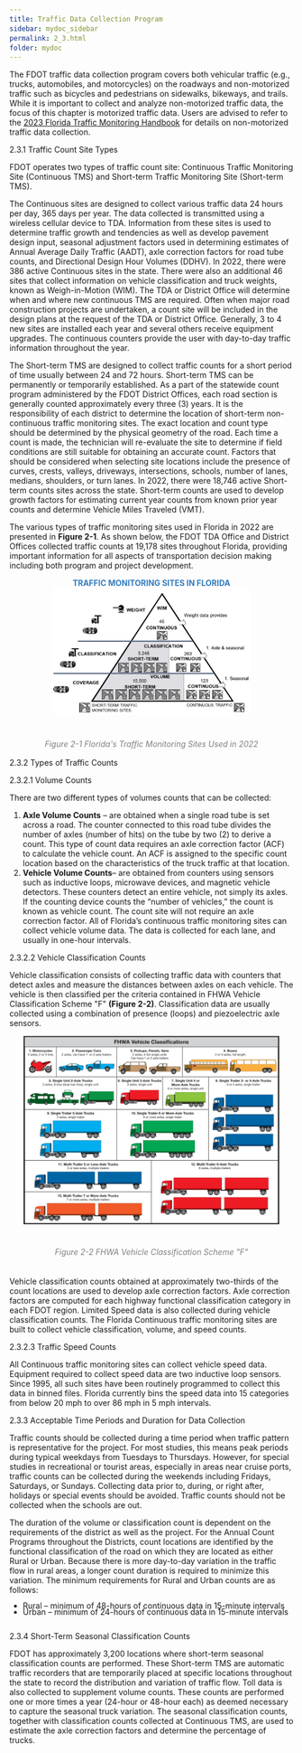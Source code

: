 ```yaml
---
title: Traffic Data Collection Program
sidebar: mydoc_sidebar
permalink: 2_3.html
folder: mydoc
---
```


<style>
  div{text-align: justify;}
</style>

The FDOT traffic data collection program covers both vehicular traffic (e.g., trucks, automobiles, and motorcycles) on the roadways and non-motorized traffic such as bicycles and pedestrians on sidewalks, bikeways, and trails. While it is important to collect and analyze non-motorized traffic data, the focus of this chapter is motorized traffic data. Users are advised to refer to the <a href="https://fdotwww.blob.core.windows.net/sitefinity/docs/default-source/statistics/docs/tmhandbook.pdf?sfvrsn=e8a9f204_6" target="_blank">2023 Florida Traffic Monitoring Handbook</a> for details on non-motorized traffic data collection.

<span class="subtitle-3">2.3.1 Traffic Count Site Types</span>

FDOT operates two types of traffic count site: Continuous Traffic Monitoring Site (Continuous TMS) and Short-term Traffic Monitoring Site (Short-term TMS). 

The Continuous sites are designed to collect various traffic data 24 hours per day, 365 days per year. The data collected is transmitted using a wireless cellular device to TDA. Information from these sites is used to determine traffic growth and tendencies as well as develop pavement design input, seasonal adjustment factors used in determining estimates of Annual Average Daily Traffic (AADT), axle correction factors for road tube counts, and Directional Design Hour Volumes (DDHV). In 2022, there were 386 active Continuous sites in the state. There were also an additional 46 sites that collect information on vehicle classification and truck weights, known as Weigh-in-Motion (WIM). The TDA or District Office will determine when and where new continuous TMS are required. Often when major road construction projects are undertaken, a count site will be included in the design plans at the request of the TDA or District Office. Generally, 3 to 4 new sites are installed each year and several others receive equipment upgrades. The continuous counters provide the user with day-to-day traffic information throughout the year.

The Short-term TMS are designed to collect traffic counts for a short period of time usually between 24 and 72 hours. Short-term TMS can be permanently or temporarily established. As a part of the statewide count program administered by the FDOT District Offices, each road section is generally counted approximately every three (3) years. It is the responsibility of each district to determine the location of short-term non-continuous traffic monitoring sites. The exact location and count type should be determined by the physical geometry of the road. Each time a count is made, the technician will re-evaluate the site to determine if field conditions are still suitable for obtaining an accurate count. Factors that should be considered when selecting site locations include the presence of curves, crests, valleys, driveways, intersections, schools, number of lanes, medians, shoulders, or turn lanes. In 2022, there were 18,746 active Short-term counts sites across the state. Short-term counts are used to develop growth factors for estimating current year counts from known prior year counts and determine Vehicle Miles Traveled (VMT). 

The various types of traffic monitoring sites used in Florida in 2022 are presented in <b>Figure 2-1</b>. As shown below, the FDOT TDA Office and District Offices collected traffic counts at 19,178 sites throughout Florida, providing important information for all aspects of transportation decision making including both program and project development.


<div style="color:#347DBE; text-align:center"><b>TRAFFIC MONITORING SITES IN FLORIDA</b></div>
<center><img src="images/fig2_1.png" style="max-width: 70%; text-align:center; margin-bottom: 1rem"></center>
<div style="text-align:center; color:grey;padding-top:1.5rem;margin-bottom: 1rem"><i>Figure 2-1 Florida's Traffic Monitoring Sites Used in 2022</i></div> 


<span class="subtitle-3">2.3.2 Types of Traffic Counts</span>

<span class="subtitle-4">2.3.2.1 Volume Counts</span>

There are two different types of volumes counts that can be collected:

1.  <b>Axle Volume Counts</b> – are obtained when a single road tube is set across a road. The counter connected to this road tube divides the number of axles (number of hits) on the tube by two (2) to derive a count. This type of count data requires an axle correction factor (ACF) to calculate the vehicle count. An ACF is assigned to the specific count location based on the characteristics of the truck traffic at that location.
2.  <b>Vehicle Volume Counts</b>– are obtained from counters using sensors such as inductive loops, microwave devices, and magnetic vehicle detectors. These counters detect an entire vehicle, not simply its axles. If the counting device counts the “number of vehicles,” the count is known as vehicle count. The count site will not require an axle correction factor. All of Florida’s continuous traffic monitoring sites can collect vehicle volume data. The data is collected for each lane, and usually in one-hour intervals.

<span class="subtitle-4">2.3.2.2 Vehicle Classification Counts</span>

Vehicle classification consists of collecting traffic data with counters that detect axles and measure the distances between axles on each vehicle. The vehicle is then classified per the criteria contained in FHWA Vehicle Classification Scheme "F" <b>(Figure 2-2)</b>. Classification data are usually collected using a combination of presence (loops) and piezoelectric axle sensors.

<center><img src="images/fig2_2.png" style="max-width: 90%; text-align:center; margin-bottom: 1rem"></center>
<div style="text-align:center; color:grey;padding:1.3rem 0"><i>Figure 2-2 FHWA Vehicle Classification Scheme "F"</i></div> 

Vehicle classification counts obtained at approximately two-thirds of the count locations are used to develop axle correction factors. Axle correction factors are computed for each highway functional classification category in each FDOT region. Limited Speed data is also collected during vehicle classification counts. The Florida Continuous traffic monitoring sites are built to collect vehicle classification, volume, and speed counts.

<span class="subtitle-4">2.3.2.3 Traffic Speed Counts</span>

All Continuous traffic monitoring sites can collect vehicle speed data. Equipment required to collect speed data are two inductive loop sensors. Since 1995, all such sites have been routinely programmed to collect this data in binned files. Florida currently bins the speed data into 15 categories from below 20 mph to over 86 mph in 5 mph intervals.

<span class="subtitle-3"> 2.3.3 Acceptable Time Periods and Duration for Data Collection</span>

Traffic counts should be collected during a time period when traffic pattern is representative for the project. For most studies, this means peak periods during typical weekdays from Tuesdays to Thursdays. However, for special studies in recreational or tourist areas, especially in areas near cruise ports, traffic counts can be collected during the weekends including Fridays, Saturdays, or Sundays. Collecting data prior to, during, or right after, holidays or special events should be avoided. Traffic counts should not be collected when the schools are out.

The duration of the volume or classification count is dependent on the requirements of the district as well as the project. For the Annual Count Programs throughout the Districts, count locations are identified by the functional classification of the road on which they are located as either Rural or Urban. Because there is more day-to-day variation in the traffic flow in rural areas, a longer count duration is required to minimize this variation. The minimum requirements for Rural and Urban counts are as follows: 
<ul style="line-height: 0.8em"> <li>Rural – minimum of 48-hours of continuous data in 15-minute intervals</li>
<li style="margin-bottom: 1.8rem">Urban – minimum of 24-hours of continuous data in 15-minute intervals</li></ul>

<span class="subtitle-3"> 2.3.4 Short-Term Seasonal Classification Counts</span>

FDOT has approximately 3,200 locations where short-term seasonal classification counts are performed. These Short-term TMS are automatic traffic recorders that are temporarily placed at specific locations throughout the state to record the distribution and variation of traffic flow. Toll data is also collected to supplement volume counts. These counts are performed one or more times a year (24-hour or 48-hour each) as deemed necessary to capture the seasonal truck variation. The seasonal classification counts, together with classification counts collected at Continuous TMS, are used to estimate the axle correction factors and determine the percentage of trucks.
